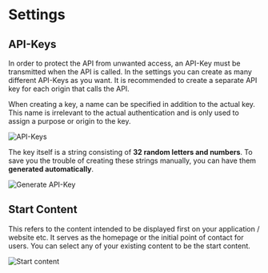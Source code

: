 # Settings

## API-Keys
In order to protect the API from unwanted access, an API-Key must be transmitted when the API is called. In the settings you can create as many different API-Keys as you want. It is recommended to create a separate API key for each origin that calls the API.

When creating a key, a name can be specified in addition to the actual key. This name is irrelevant to the actual authentication and is only used to assign a purpose or origin to the key.

![API-Keys](/img/api-keys.png)

The key itself is a string consisting of **32 random letters and numbers**. To save you the trouble of creating these strings manually, you can have them **generated automatically**.

![Generate API-Key](/img/generate-api-key.png)

## Start Content
This refers to the content intended to be displayed first on your application / website etc. It serves as the homepage or the initial point of contact for users. You can select any of your existing content to be the start content.

![Start content](/img/start-content.png)